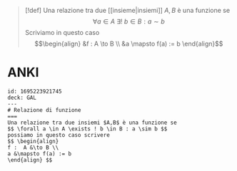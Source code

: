 
>[!def]
> Una relazione tra due [[insieme|insiemi]] $A,B$ è una funzione se
>$$\forall a \in A\ \exists!\ b \in B : a \sim b$$
>Scriviamo in questo caso 
>$$\begin{align}
>&f : A \to B \\
>&a \mapsto f(a) := b
>\end{align}$$
>

# ANKI

```anki
id: 1695223921745
deck: GAL
---
# Relazione di funzione
===
Una relazione tra due insiemi $A,B$ è una funzione se
$$ \forall a \in A \exists ! b \in B : a \sim b $$
possiamo in questo caso scrivere
$$ \begin{align}
f :  A &\to B \\
a &\mapsto f(a) := b
\end{align} $$
```
